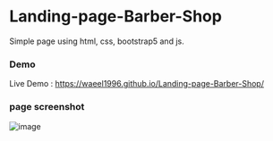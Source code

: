 # Landing-page-Barber-Shop

Simple page using html, css, bootstrap5 and js.

### Demo
Live Demo : https://waeel1996.github.io/Landing-page-Barber-Shop/

### page screenshot 
![image](https://user-images.githubusercontent.com/124203059/229670604-7e10cf8f-e356-4c20-9d4f-bfd92a143952.png)

